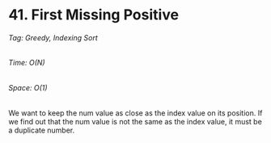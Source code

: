 # 41. First Missing Positive
###### Tag: Greedy, Indexing Sort

###### Time: O(N)
###### Space: O(1) 

We want to keep the num value as close as the index value on its position. If we find out that
the num value is not the same as the index value, it must be a duplicate number.

